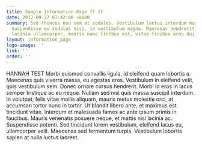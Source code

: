 ```yaml
---
title: Sample Information Page ff ff
date: 2017-09-27 07:42:00 +0000
summary: Sed rhoncus non sem at sodales. Vestibulum luctus interdum magna congue cursus.
  Suspendisse eu sodales nisi, in vestibulum magna. Maecenas hendrerit, nibh sit amet
  lacinia ullamcorper, mauris nunc finibus est, vitae finibus eros dui eu justo.
layout: information_page
logo-image: ''
link: ''
order: ''
---
```

HANNAH TEST Morbi euismod convallis ligula, id eleifend quam lobortis a. Maecenas quis viverra massa, eu egestas eros. Vestibulum in eleifend velit, quis vestibulum sem. Donec ornare cursus hendrerit. Morbi id eros in lacus semper tristique ac eu neque. Nullam sed nisl quis massa suscipit interdum. In volutpat, felis vitae mollis aliquam, mauris metus molestie orci, at accumsan tortor nunc in tortor. Ut blandit libero ante, et maximus est tincidunt vitae. Interdum et malesuada fames ac ante ipsum primis in faucibus. Mauris venenatis posuere neque, et mattis nisl lacinia ac. Suspendisse potenti. Sed tincidunt lorem vestibulum, eleifend lacus eu, ullamcorper velit. Maecenas sed fermentum turpis. Vestibulum lobortis sapien at nulla luctus laoreet.